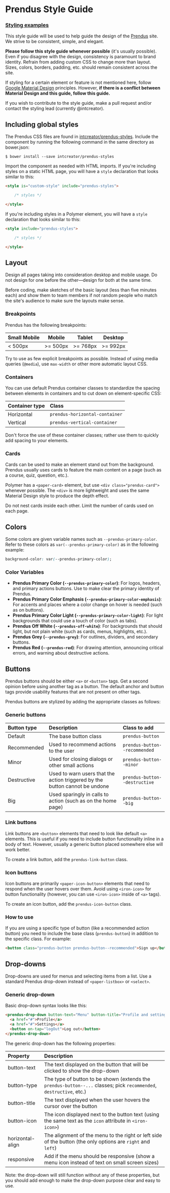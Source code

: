 # Prendus Style Guide

### [Styling examples](https://prendus.github.io/style-guide/)

This style guide will be used to help guide the design of the [Prendus](https://prendus.com/) site.  We strive to be consistent, simple, and elegant.

**Please follow this style guide whenever possible** (it's usually possible).  Even if you disagree with the design, consistency is paramount to brand identity.  Refrain from adding custom CSS to change more than layout.  Sizes, colors, borders, padding, etc. should remain consistent across the site.

If styling for a certain element or feature is not mentioned here, follow [Google Material Design](https://material.google.com/) principles.  However, **if there is a conflict between Material Design and this guide, follow this guide.**

If you wish to contribute to the style guide, make a pull request and/or contact the styling lead (currently @intcreator).

## Including global styles

The Prendus CSS files are found in [intcreator/prendus-styles](https://github.com/intcreator/prendus-styles).  Include the component by running the following command in the same directory as bower.json:

```
$ bower install --save intcreator/prendus-styles
```

Import the component as needed with HTML imports.  If you're including styles on a static HTML page, you will have a `style` declaration that looks similar to this:

```html
<style is="custom-style" include="prendus-styles">

	/* styles */

</style>
```

If you're including styles in a Polymer element, you will have a `style` declaration that looks similar to this:

```html
<style include="prendus-styles">

	/* styles */

</style>
```

## Layout

Design all pages taking into consideration desktop and mobile usage.  Do not design for one before the other—design for both at the same time.

Before coding, make sketches of the basic layout (less than five minutes each) and show them to team members if not random people who match the site's audience to make sure the layouts make sense.

### Breakpoints

Prendus has the following breakpoints:

| Small Mobile | Mobile | Tablet | Desktop |
| --- | --- | --- | --- |
| < 500px | >= 500px | >= 768px | >= 992px |

Try to use as few explicit breakpoints as possible.  Instead of using media queries (`@media`), use `max-width` or other more automatic layout CSS.

### Containers

You can use default Prendus container classes to standardize the spacing between elements in containers and to cut down on element-specific CSS:

| Container type | Class |
| :------------- | :------------- |
| Horizontal | `prendus-horizontal-container` |
| Vertical | `prendus-vertical-container` |

Don't force the use of these container classes; rather use them to quickly add spacing to your elements.

### Cards

Cards can be used to make an element stand out from the background.  Prendus usually uses cards to feature the main content on a page (such as a course, quiz, question, etc.).

Polymer has a `<paper-card>` element, but use `<div class="prendus-card">` whenever possible.  The `<div>` is more lightweight and uses the same Material Design style to produce the depth effect.

Do not nest cards inside each other.  Limit the number of cards used on each page.

## Colors

Some colors are given variable names such as `--prendus-primary-color`.  Refer to these colors as `var(--prendus-primary-color)` as in the following example:

```css
background-color: var(--prendus-primary-color);
```

### Color Variables

- **Prendus Primary Color (`--prendus-primary-color`)**: For logos, headers, and primary actions buttons.  Use to make clear the primary identity of Prendus.
- **Prendus Primary Color Emphasis (`--prendus-primary-color-emphasis`)**: For accents and places where a color change on hover is needed (such as on buttons).
- **Prendus Primary Color Light (`--prendus-primary-color-light`)**: For light backgrounds that could use a touch of color (such as tabs).
- **Prendus Off White (`--prendus-off-white`)**: For backgrounds that should light, but not plain white (such as cards, menus, highlights, etc.).
- **Prendus Grey (`--prendus-grey`)**: For outlines, dividers, and secondary buttons.
- **Prendus Red (`--prendus-red`)**: For drawing attention, announcing critical errors, and warning about destructive actions.

## Buttons

Prendus buttons should be either `<a>` or `<button>` tags.  Get a second opinion before using another tag as a button.  The default anchor and button tags provide usability features that are not present on other tags.

Prendus buttons are stylized by adding the appropriate classes as follows:

### Generic buttons

| Button type | Description | Class to add |
| :-- | :-- | :-- |
| Default | The base button class | `prendus-button` |
| Recommended | Used to recommend actions to the user | `prendus-button--recommended` |
| Minor | Used for closing dialogs or other small actions | `prendus-button--minor` |
| Destructive | Used to warn users that the action triggered by the button cannot be undone | `prendus-button--destructive` |
| Big | Used sparingly in calls to action (such as on the home page) | `prendus-button--big` |

### Link buttons

Link buttons are `<button>` elements that need to look like default `<a>` elements.  This is useful if you need to include button functionality inline in a body of text.  However, usually a generic button placed somewhere else will work better.

To create a link button, add the `prendus-link-button` class.

### Icon buttons

Icon buttons are primarily `<paper-icon-button>` elements that need to respond when the user hovers over them.  Avoid using `<iron-icon>` for button functionality (however, you can use `<iron-icon>` inside of `<a>` tags).

To create an icon button, add the `prendus-icon-button` class.

### How to use

If you are using a specific type of button (like a recommended action button) you need to include the base class (`prendus-button`) in addition to the specific class.  For example:

```html
<button class="prendus-button prendus-button--recommended">Sign up</button>
```

## Drop-downs

Drop-downs are used for menus and selecting items from a list.  Use a standard Prendus drop-down instead of `<paper-listbox>` or `<select>`.

### Generic drop-down

Basic drop-down syntax looks like this:

```html
<prendus-drop-down button-text="Menu" button-title="Profile and settings">
  <a href="#">Profile</a>
  <a href="#">Settings</a>
  <button on-tap="logOut">Log out</button>
</prendus-drop-down>
```

The generic drop-down has the following properties:

| Property | Description |
| :------------- | :------------- |
| button-text | The text displayed on the button that will be clicked to show the drop-down |
| button-type | The type of button to be shown (extends the `prendus-button--...` classes; pick `recommended`, `destructive`, etc.) |
| button-title | The text displayed when the user hovers the cursor over the button |
| button-icon | The icon displayed next to the button text (using the same text as the `icon` attribute in `<iron-icon>`) |
| horizontal-align | The alignment of the menu to the right or left side of the button (the only options are `right` and `left`) |
| responsive | Add if the menu should be responsive (show a menu icon instead of text on small screen sizes) |

Note: the drop-down will still function without any of these properties, but you should add enough to make the drop-down purpose clear and easy to use.
